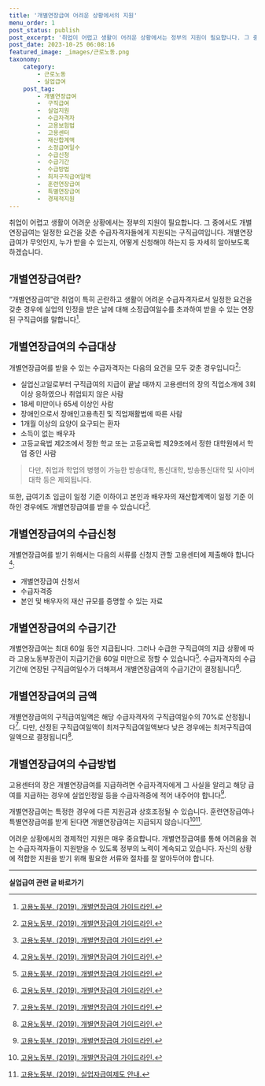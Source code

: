```yaml
---
title: '개별연장급여 어려운 상황에서의 지원'
menu_order: 1
post_status: publish
post_excerpt: '취업이 어렵고 생활이 어려운 상황에서는 정부의 지원이 필요합니다. 그 중에서도 개별연장급여는 일정한 요건을 갖춘 수급자격자들에게 지원되는 구직급여입니다. 개별연장급여가 무엇인지, 누가 받을 수 있는지, 어떻게 신청해야 하는지 등 자세히 알아보도록 하겠습니다.'
post_date: 2023-10-25 06:08:16
featured_image: _images/근로노동.png
taxonomy:
    category:
        - 근로노동
        - 실업급여
    post_tag:
        - 개별연장급여
        -  구직급여
        -  실업지원
        -  수급자격자
        -  고용보험법
        -  고용센터
        -  재산합계액
        -  소정급여일수
        -  수급신청
        -  수급기간
        -  수급방법
        -  최저구직급여일액
        -  훈련연장급여
        -  특별연장급여
        -  경제적지원
---
```




취업이 어렵고 생활이 어려운 상황에서는 정부의 지원이 필요합니다. 그 중에서도 개별연장급여는 일정한 요건을 갖춘 수급자격자들에게 지원되는 구직급여입니다. 개별연장급여가 무엇인지, 누가 받을 수 있는지, 어떻게 신청해야 하는지 등 자세히 알아보도록 하겠습니다.

## 개별연장급여란?

“개별연장급여”란 취업이 특히 곤란하고 생활이 어려운 수급자격자로서 일정한 요건을 갖춘 경우에 실업의 인정을 받은 날에 대해 소정급여일수를 초과하여 받을 수 있는 연장된 구직급여를 말합니다[^1].

## 개별연장급여의 수급대상

개별연장급여를 받을 수 있는 수급자격자는 다음의 요건을 모두 갖춘 경우입니다[^1]:

- 실업신고일로부터 구직급여의 지급이 끝날 때까지 고용센터의 장의 직업소개에 3회 이상 응하였으나 취업되지 않은 사람
- 18세 미만이나 65세 이상인 사람
- 장애인으로서 장애인고용촉진 및 직업재활법에 따른 사람
- 1개월 이상의 요양이 요구되는 환자
- 소득이 없는 배우자
- 고등교육법 제2조에서 정한 학교 또는 고등교육법 제29조에서 정한 대학원에서 학업 중인 사람

> 다만, 취업과 학업의 병행이 가능한 방송대학, 통신대학, 방송통신대학 및 사이버대학 등은 제외됩니다.

또한, 급여기초 임금이 일정 기준 이하이고 본인과 배우자의 재산합계액이 일정 기준 이하인 경우에도 개별연장급여를 받을 수 있습니다[^1].

## 개별연장급여의 수급신청

개별연장급여를 받기 위해서는 다음의 서류를 신청지 관할 고용센터에 제출해야 합니다[^1]:

- 개별연장급여 신청서
- 수급자격증
- 본인 및 배우자의 재산 규모를 증명할 수 있는 자료

## 개별연장급여의 수급기간

개별연장급여는 최대 60일 동안 지급됩니다. 그러나 수급한 구직급여의 지급 상황에 따라 고용노동부장관이 지급기간을 60일 미만으로 정할 수 있습니다[^1]. 수급자격자의 수급기간에 연장된 구직급여일수가 더해져서 개별연장급여의 수급기간이 결정됩니다[^1].

## 개별연장급여의 금액

개별연장급여의 구직급여일액은 해당 수급자격자의 구직급여일수의 70%로 산정됩니다[^1]. 다만, 산정된 구직급여일액이 최저구직급여일액보다 낮은 경우에는 최저구직급여일액으로 결정됩니다[^1].

## 개별연장급여의 수급방법

고용센터의 장은 개별연장급여를 지급하려면 수급자격자에게 그 사실을 알리고 해당 급여를 지급하는 경우에 실업인정일 등을 수급자격증에 적어 내주어야 합니다[^1].

개별연장급여는 특정한 경우에 다른 지원금과 상호조정될 수 있습니다. 훈련연장급여나 특별연장급여를 받게 된다면 개별연장급여는 지급되지 않습니다[^1][^2].

어려운 상황에서의 경제적인 지원은 매우 중요합니다. 개별연장급여를 통해 어려움을 겪는 수급자격자들이 지원받을 수 있도록 정부의 노력이 계속되고 있습니다. 자신의 상황에 적합한 지원을 받기 위해 필요한 서류와 절차를 잘 알아두어야 합니다.

[^1]: [고용노동부. (2019). 개별연장급여 가이드라인.](https://www.moel.go.kr/common/download.do?fileNm=korean_guider.pdf&fileSeq=2)

[^2]: [고용노동부. (2019). 실업자급여제도 안내.](https://www.moel.go.kr/common/download.do?fileNm=guide9.pdf&fileSeq=10)
<!-- wp:separator -->
<hr class="wp-block-separator has-alpha-channel-opacity"/>
<!-- /wp:separator -->

<!-- wp:group {"backgroundColor":"base","layout":{"type":"constrained"}} -->
<div class="wp-block-group has-base-background-color has-background"><!-- wp:paragraph {"align":"center","fontSize":"medium"} -->
<p class="has-text-align-center has-large-font-size"><strong>실업급여 관련 글 바로가기</strong></p>
<!-- /wp:paragraph -->


<!-- wp:latest-posts
{"categories":[{"id":10977,"count":19,"description":"","link":"https://uknowlaw.com/category/%ec%8b%a4%ec%97%85%ea%b8%89%ec%97%ac/","name":"실업급여","slug":"실업급여","taxonomy":"category","parent":0,"meta":[],"_links":{"self":[{"href":"https://uknowlaw.com/wp-json/wp/v2/categories/10977"}],"collection":[{"href":"https://uknowlaw.com/wp-json/wp/v2/categories"}],"about":[{"href":"https://uknowlaw.com/wp-json/wp/v2/taxonomies/category"}],"wp:post_type":[{"href":"https://uknowlaw.com/wp-json/wp/v2/posts?categories=10977"}],"curies":[{"name":"wp","href":"https://api.w.org/{rel}","templated":true}]}}],"postsToShow":100,"excerptLength":28,"postLayout":"grid","columns":2,"featuredImageAlign":"left","featuredImageSizeSlug":"large","fontSize":18px} /--></div>
<!-- /wp:group -->